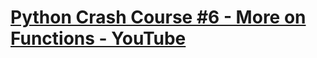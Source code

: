 # [Python Crash Course #6 - More on Functions - YouTube](https://youtu.be/_6YVDU0ny58?list=PL4cUxeGkcC9goeb7U1FXFdNszWetCmhfB "Python Crash Course #6 - More on Functions - YouTube")
